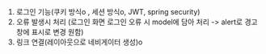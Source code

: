 1. 로그인 기능(쿠키 방식o , 세션 방식o, JWT, spring security)
2. 오류 발생시 처리 (로그인 화면 로그인 오류 시 model에 담아 처리 -> alert로 경고창에 표시로 변경 원함)
3. 링크 연결(레이아웃으로 네비게이터 생성)o
